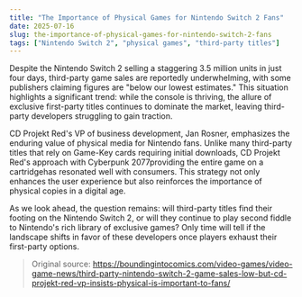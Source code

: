 ```yaml
---
title: "The Importance of Physical Games for Nintendo Switch 2 Fans"
date: 2025-07-16
slug: the-importance-of-physical-games-for-nintendo-switch-2-fans
tags: ["Nintendo Switch 2", "physical games", "third-party titles"]
---
```


Despite the Nintendo Switch 2 selling a staggering 3.5 million units in just four days, third-party game sales are reportedly underwhelming, with some publishers claiming figures are "below our lowest estimates." This situation highlights a significant trend: while the console is thriving, the allure of exclusive first-party titles continues to dominate the market, leaving third-party developers struggling to gain traction.

CD Projekt Red's VP of business development, Jan Rosner, emphasizes the enduring value of physical media for Nintendo fans. Unlike many third-party titles that rely on Game-Key cards requiring initial downloads, CD Projekt Red's approach with Cyberpunk 2077providing the entire game on a cartridgehas resonated well with consumers. This strategy not only enhances the user experience but also reinforces the importance of physical copies in a digital age.

As we look ahead, the question remains: will third-party titles find their footing on the Nintendo Switch 2, or will they continue to play second fiddle to Nintendo's rich library of exclusive games? Only time will tell if the landscape shifts in favor of these developers once players exhaust their first-party options.
> Original source: https://boundingintocomics.com/video-games/video-game-news/third-party-nintendo-switch-2-game-sales-low-but-cd-projekt-red-vp-insists-physical-is-important-to-fans/